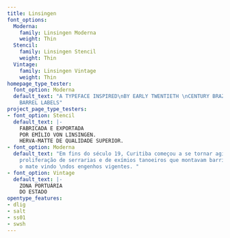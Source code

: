 ```yaml
---
title: Linsingen
font_options:
  Moderna:
    family: Linsingen Moderna
    weight: Thin
  Stencil:
    family: Linsingen Stencil
    weight: Thin
  Vintage:
    family: Linsingen Vintage
    weight: Thin
homepage_type_tester:
  font_option: Moderna
  default_text: "A TYPEFACE INSPIRED\nBY EARLY TWENTIETH \nCENTURY BRAZILIAN \nTEA
    BARREL LABELS"
project_page_type_testers:
- font_option: Stencil
  default_text: |-
    FABRICADA E EXPORTADA
    POR EMÍLIO VON LINSINGEN.
    HERVA-MATTE DE QUALIDADE SUPERIOR.
- font_option: Moderna
  default_text: "Em fins do século 19, Curitiba começou a se tornar agitada com a
    proliferação de serrarias e de exímios tanoeiros que montavam barricas para armazenar
    o mate vindo \ndos engenhos vigentes. "
- font_option: Vintage
  default_text: |-
    ZONA PORTUÁRIA
    DO ESTADO
opentype_features:
- dlig
- salt
- ss01
- swsh
---
```


